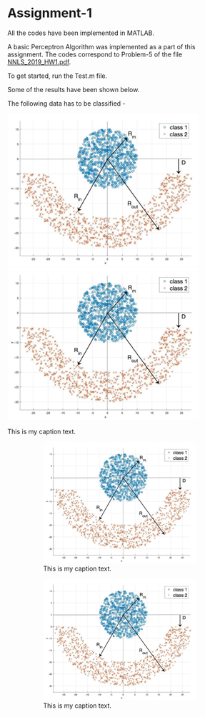 # Assignment-1

All the codes have been implemented in MATLAB.

A basic Perceptron Algorithm was implemented as a part of this assignment. The codes correspond to Problem-5 of the file [NNLS_2019_HW1.pdf]. 

To get started, run the Test.m file.

Some of the results have been shown below.

[NNLS_2019_HW1.pdf]: https://github.com/ocimakamboj/NNLS/blob/master/Assignment-1/NNLS_2019_HW1.pdf

The following data has to be classified - 


<img src="images/a1_github.jpg" width="430px"/>  <img src="images/a1_github.jpg" width="430px"/> 
<figcaption>This is my caption text.</figcaption> 

<figure role="group">
    <figure>
	<img src="images/a1_github.jpg" width="430px"/> 
	<figcaption>This is my caption text.</figcaption>
	</figure>
    <figure>
	<img src="images/a1_github.jpg" width="430px"/> 
	<figcaption>This is my caption text.</figcaption>
	</figure>
</figure>
